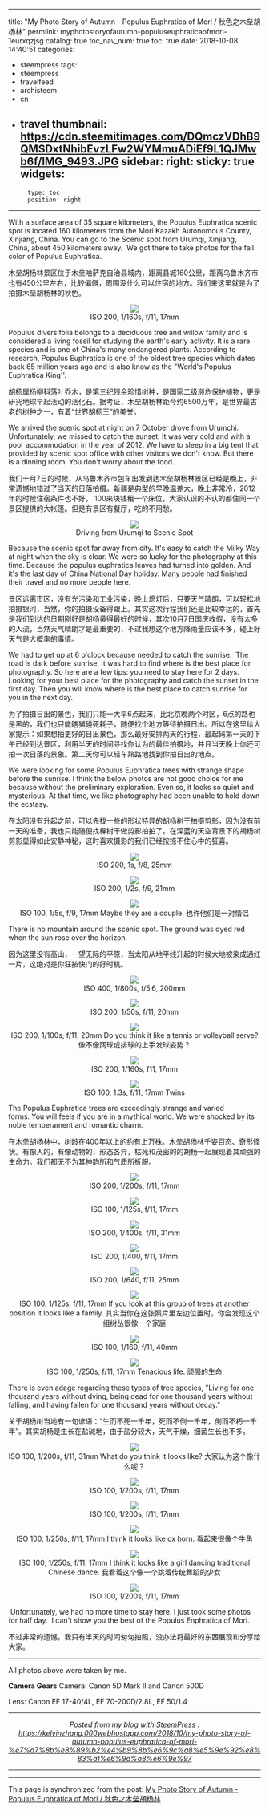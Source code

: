 
---
title: "My Photo Story of Autumn - Populus Euphratica of Mori / 秋色之木垒胡杨林"
permlink: myphotostoryofautumn-populuseuphraticaofmori-1eurxqzjsg
catalog: true
toc_nav_num: true
toc: true
date: 2018-10-08 14:40:51
categories:
- steempress
tags:
- steempress
- travelfeed
- archisteem
- cn
- travel
thumbnail: https://cdn.steemitimages.com/DQmczVDhB9QMSDxtNhibEvzLFw2WYMmuADiEf9L1QJMwb6f/IMG_9493.JPG
sidebar:
    right:
        sticky: true
widgets:
    -
        type: toc
        position: right
---


With a surface area of 35 square kilometers, the Populus Euphratica scenic spot is located 160 kilometers from the Mori Kazakh Autonomous County, Xinjiang, China. You can go to the Scenic spot from Urumqi, Xinjiang, China, about 450 kilometers away.  We got there to take photos for the fall color of Populus Euphratica.
<p>木垒胡杨林景区位于木垒哈萨克自治县城内，距离县城160公里，距离乌鲁木齐市也有450公里左右，比较偏僻，周围没什么可以住宿的地方。我们来这里就是为了拍摄木垒胡杨林的秋色。</p>
<center><a href="https://cdn.steemitimages.com/DQmczVDhB9QMSDxtNhibEvzLFw2WYMmuADiEf9L1QJMwb6f/IMG_9493.JPG" target="_blank" rel="noopener"><img style="cursor: pointer;" src="https://cdn.steemitimages.com/DQmczVDhB9QMSDxtNhibEvzLFw2WYMmuADiEf9L1QJMwb6f/IMG_9493.JPG" /><br/></a>
ISO 200, 1/160s, f/11, 17mm</center></p>
Populus diversifolia belongs to a deciduous tree and willow family and is considered a living fossil for studying the earth's early activity. It is a rare species and is one of China's many endangered plants. According to research, Populus Euphratica is one of the oldest tree species which dates back 65 million years ago and is also know as the "World's Populus Euphratica King''.

胡杨属杨柳科落叶乔木，是第三纪残余珍惜树种，是国家二级濒危保护植物，更是研究地球早起活动的活化石。据考证，木垒胡杨林距今约6500万年，是世界最古老的树种之一，有着“世界胡杨王”的美誉。

We arrived the scenic spot at night on 7 October drove from Urumchi. Unfortunately, we missed to catch the sunset. It was very cold and with a poor accommodation in the year of 2012. We have to sleep in a big tent that provided by scenic spot office with other visitors we don't know. But there is a dinning room. You don't worry about the food.

我们十月7日的时候，从乌鲁木齐市包车出发到达木垒胡杨林景区已经是晚上，非常遗憾地错过了当天的日落拍摄。新疆是典型的早晚温差大，晚上非常冷，2012年的时候住宿条件也不好， 100来块钱租一个床位，大家认识的不认的都住同一个景区提供的大帐篷。但是有景区有餐厅，吃的不用愁。
<center><a href="https://cdn.steemitimages.com/DQma3hRVhMyNsbECcNM8CASzwpGnUaR6uywZKdFjifeAe2Y/mori.jpg" target="_blank" rel="noopener"><img style="cursor: pointer;" src="https://cdn.steemitimages.com/DQma3hRVhMyNsbECcNM8CASzwpGnUaR6uywZKdFjifeAe2Y/mori.jpg" /><br/></a>
Driving from Urumqi to Scenic Spot</center></p>
Because the scenic spot far away from city. It's easy to catch the Milky Way at night when the sky is clear.
We were so lucky for the photography at this time. Because the populus euphratica leaves had turned into golden. And it's the last day of China National Day holiday. Many people had finished their travel and no more people here.

景区远离市区，没有光污染和工业污染，晚上熄灯后，只要天气晴朗，可以轻松地拍摄银河，当然，你的拍摄设备得跟上。其实这次行程我们还是比较幸运的，首先是我们到达的日期刚好是胡杨黄得最好的时候，其次10月7日国庆收假，没有太多的人流，当然天气晴朗才是最重要的，不过我想这个地方降雨量应该不多，碰上好天气是大概率的事情。

We had to get up at 6 o'clock because needed to catch the sunrise.  The road is dark before sunrise. It was hard to find where is the best place for photography. So here are a few tips: you need to stay here for 2 days. Looking for your best place for the photography and catch the sunset in the first day. Then you will know where is the best place to catch sunrise for you in the next day.

为了拍摄日出的景色，我们只能一大早6点起床，比北京晚两个时区，6点的路也是黑的，我们也只能瞎猫碰死耗子，随便找个地方等待拍摄日出。所以在这里给大家提示：如果想拍更好的日出景色，那么最好安排两天的行程，最起码第一天的下午已经到达景区，利用半天的时间寻找你认为的最佳拍摄地，并且当天晚上你还可拍一次日落的景象。第二天你可以轻车熟路地找到你拍日出的地点。

We were looking for some Populus Euphratica trees with strange shape before the sunrise. I think the below photos are not good choice for me because without the preliminary exploration. Even so, it looks so quiet and mysterious. At that time, we like photography had been unable to hold down the ecstasy.

在太阳没有升起之前，可以先找一些的形状特异的胡杨树干拍摄剪影，因为没有前一天的准备，我也只能随便找棵树干做剪影拍拍了。在深蓝的天空背景下的胡杨树剪影显得如此安静神秘，这时喜欢摄影的我们已经按捺不住心中的狂喜。
<center><a href="https://cdn.steemitimages.com/DQmce9QA27WMk1ZRUqzuKBm5zoUkg7YfWP5SBWy3nSrHLP8/IMG_9350.JPG" target="_blank" rel="noopener"><img style="cursor: pointer;" src="https://cdn.steemitimages.com/DQmce9QA27WMk1ZRUqzuKBm5zoUkg7YfWP5SBWy3nSrHLP8/IMG_9350.JPG" /><br/></a>
ISO 200, 1s, f/8, 25mm</center></p>
<center><a href="https://cdn.steemitimages.com/DQmWpPveHW7NQym7tdLZhFfmGcMuvs1ne1yoMp9zF9ELu1n/IMG_9352.JPG" target="_blank" rel="noopener"><img style="cursor: pointer;" src="https://cdn.steemitimages.com/DQmWpPveHW7NQym7tdLZhFfmGcMuvs1ne1yoMp9zF9ELu1n/IMG_9352.JPG" /><br/></a>
ISO 200, 1/2s, f/9, 21mm</center></p>
<center><a href="https://cdn.steemitimages.com/DQme7vQeU3M6SkE56TXVSxQZ5WURmVaxw9GRbddXdF7DdbQ/IMG_9355.JPG" target="_blank" rel="noopener"><img style="cursor: pointer;" src="https://cdn.steemitimages.com/DQme7vQeU3M6SkE56TXVSxQZ5WURmVaxw9GRbddXdF7DdbQ/IMG_9355.JPG" /><br/></a>
ISO 100, 1/5s, f/9, 17mm
Maybe they are a couple.
也许他们是一对情侣</center></p>
There is no mountain around the scenic spot. The ground was dyed red when the sun rose over the horizon.

因为这里没有高山，一望无际的平原，当太阳从地平线升起的时候大地被染成通红一片，这绝对是你狂按快门的好时机。
<center><a href="https://cdn.steemitimages.com/DQmcUQCgi4cN2Lw7iYLpamVzNwHJWjJirhjotHdNwQjkcrZ/IMG_1909.JPG" target="_blank" rel="noopener"><img style="cursor: pointer;" src="https://cdn.steemitimages.com/DQmcUQCgi4cN2Lw7iYLpamVzNwHJWjJirhjotHdNwQjkcrZ/IMG_1909.JPG" /><br/></a>
ISO 400, 1/800s, f/5.6, 200mm</center></p>
<center><a href="https://cdn.steemitimages.com/DQmc7Vi1RB6iWrSVUrpwqUNdoCNev1sCmSHP3ZHpPV9jgWb/IMG_9373.JPG" target="_blank" rel="noopener"><img style="cursor: pointer;" src="https://cdn.steemitimages.com/DQmc7Vi1RB6iWrSVUrpwqUNdoCNev1sCmSHP3ZHpPV9jgWb/IMG_9373.JPG" /><br/></a>
ISO 200, 1/50s, f/11, 20mm</center></p>
<center><a href="https://cdn.steemitimages.com/DQmWoDYbvMZvKa4Vk7LMbX7fVLnyYPSVz464M8fsc9ma5VT/IMG_9378.JPG" target="_blank" rel="noopener"><img style="cursor: pointer;" src="https://cdn.steemitimages.com/DQmWoDYbvMZvKa4Vk7LMbX7fVLnyYPSVz464M8fsc9ma5VT/IMG_9378.JPG" /><br/></a>
ISO 200, 1/100s, f/11, 20mm
Do you think it like a tennis or volleyball serve?
像不像网球或排球的上手发球姿势？</center></p>
<center><a href="https://cdn.steemitimages.com/DQmYsUQUVhAdGp2zk8suH5hhYuPpEXudfNaJkiwmH79iCTr/IMG_9386.JPG" target="_blank" rel="noopener"><img style="cursor: pointer;" src="https://cdn.steemitimages.com/DQmYsUQUVhAdGp2zk8suH5hhYuPpEXudfNaJkiwmH79iCTr/IMG_9386.JPG" /><br/></a>
ISO 200, 1/160s, f11, 17mm</center></p>
<center><a href="https://cdn.steemitimages.com/DQmZMZL7uAGqGCCnSQnW5BRcmzeUycSUpA92cXdMFSfDgtB/IMG_9356.JPG" target="_blank" rel="noopener"><img style="cursor: pointer;" src="https://cdn.steemitimages.com/DQmZMZL7uAGqGCCnSQnW5BRcmzeUycSUpA92cXdMFSfDgtB/IMG_9356.JPG" /><br/></a>
ISO 100, 1.3s, f/11, 17mm
Twins</center></p>
The Populus Euphratica trees are exceedingly strange and varied forms. You will feels if you are in a mythical world. We were shocked by its  noble temperament and romantic charm.

在木垒胡杨林中，树龄在400年以上的约有上万株。木垒胡杨林千姿百态、奇形怪状。有像人的，有像动物的，形态各异，枯死和茂密的的胡杨一起展现着其顽强的生命力。我们都无不为其神韵所和气质所折服。
<center><a href="https://cdn.steemitimages.com/DQmV9GkLdnV8N6MBdvP2xHZF5GmjGNbykr97RDhD5ignfqE/IMG_9390.JPG" target="_blank" rel="noopener"><img style="cursor: pointer;" src="https://cdn.steemitimages.com/DQmV9GkLdnV8N6MBdvP2xHZF5GmjGNbykr97RDhD5ignfqE/IMG_9390.JPG" /><br/></a>
ISO 200, 1/200s, f/11, 17mm</center></p>
<center><a href="https://cdn.steemitimages.com/DQmTvCk5KeApKkX5i7hvgbohqSVMB9HfQsLo7wHv64T35Ap/IMG_9478.JPG" target="_blank" rel="noopener"><img style="cursor: pointer;" src="https://cdn.steemitimages.com/DQmTvCk5KeApKkX5i7hvgbohqSVMB9HfQsLo7wHv64T35Ap/IMG_9478.JPG" /><br/></a>
ISO 100, 1/125s, f/11, 17mm</center></p>
<center><a href="https://cdn.steemitimages.com/DQmWKcamw67d2R7DUs4YpMu17BshoBmaPpqAkrFYx2pfXvz/IMG_9485.JPG" target="_blank" rel="noopener"><img style="cursor: pointer;" src="https://cdn.steemitimages.com/DQmWKcamw67d2R7DUs4YpMu17BshoBmaPpqAkrFYx2pfXvz/IMG_9485.JPG" /><br/></a>
ISO 200, 1/400s, f/11, 31mm</center></p>
<center><a href="https://cdn.steemitimages.com/DQmRkdHY22ToDbzBeGjuC81deGpWAKcZbGQRqkaFZqPmtjx/IMG_9486.JPG" target="_blank" rel="noopener"><img style="cursor: pointer;" src="https://cdn.steemitimages.com/DQmRkdHY22ToDbzBeGjuC81deGpWAKcZbGQRqkaFZqPmtjx/IMG_9486.JPG" /><br/></a>
ISO 200, 1/400, f/11, 17mm</center></p>
<center><a href="https://cdn.steemitimages.com/DQmQgk2vkwLNWWhZuesctKmZgRKLu4VzcesYtyGeAN5bZkV/IMG_9490.JPG" target="_blank" rel="noopener"><img style="cursor: pointer;" src="https://cdn.steemitimages.com/DQmQgk2vkwLNWWhZuesctKmZgRKLu4VzcesYtyGeAN5bZkV/IMG_9490.JPG" /><br/></a>
ISO 200, 1/640, f/11, 25mm</center></p>
<center><a href="https://cdn.steemitimages.com/DQmUEjz1mEsnTCPotSVG5ajLipJ2D6knHjs9SsY3agT7wMK/IMG_9501.JPG" target="_blank" rel="noopener"><img style="cursor: pointer;" src="https://cdn.steemitimages.com/DQmUEjz1mEsnTCPotSVG5ajLipJ2D6knHjs9SsY3agT7wMK/IMG_9501.JPG" /><br/></a>
ISO 100, 1/125s, f/11, 17mm
If you look at this group of trees at another position it looks like a family.
其实当你在这张照片里左边位置时，你会发现这个组树丛很像一个家庭</center></p>
<center><a href="https://cdn.steemitimages.com/DQmPrW2ccFojp71Q1QKFVnAyhuhPd7p7As2cnS2fj6j8nHn/IMG_9502.JPG" target="_blank" rel="noopener"><img style="cursor: pointer;" src="https://cdn.steemitimages.com/DQmPrW2ccFojp71Q1QKFVnAyhuhPd7p7As2cnS2fj6j8nHn/IMG_9502.JPG" /><br/></a>
ISO 100, 1/160, f/11, 40mm</center></p>
<center><a href="https://cdn.steemitimages.com/DQmYF81nMPXUtKmCkAbbUEn6fZauGVqqAejCW9BHNq8rsjA/IMG_9504.JPG" target="_blank" rel="noopener"><img style="cursor: pointer;" src="https://cdn.steemitimages.com/DQmYF81nMPXUtKmCkAbbUEn6fZauGVqqAejCW9BHNq8rsjA/IMG_9504.JPG" /><br/></a>
ISO 100, 1/250s, f/11, 17mm
Tenacious life.
顽强的生命</center></p>
There is even adage regarding these types of tree species, "Living for one thousand years without dying, being dead for one thousand years without falling, and having fallen for one thousand years without decay."

关于胡杨树当地有一句谚语：“生而不死一千年，死而不倒一千年，倒而不朽一千年”。其实胡杨是生长在盐碱地，由于盐分较大，天气干燥，细菌生长也不多。
<center><a href="https://cdn.steemitimages.com/DQmX8G4e5R1m2yb6q4Ai2MNW4dXF5eLun3EWLBKmbSRVQA5/IMG_9510.JPG" target="_blank" rel="noopener"><img style="cursor: pointer;" src="https://cdn.steemitimages.com/DQmX8G4e5R1m2yb6q4Ai2MNW4dXF5eLun3EWLBKmbSRVQA5/IMG_9510.JPG" /><br/></a>
ISO 100, 1/200s, f/11, 31mm
What do you think it looks like?
大家认为这个像什么呢？</center></p>
<center><a href="https://cdn.steemitimages.com/DQmbUZfRtLe8AkCtTJLfPJCqkqPEgkKiJwzoj7xg3WcG9ue/IMG_9526.JPG" target="_blank" rel="noopener"><img style="cursor: pointer;" src="https://cdn.steemitimages.com/DQmbUZfRtLe8AkCtTJLfPJCqkqPEgkKiJwzoj7xg3WcG9ue/IMG_9526.JPG" /><br/></a>
ISO 100, 1/200s, f/11, 17mm</center></p>
<center><a href="https://cdn.steemitimages.com/DQmTBNdjPBnCEpeuHbVCZbh5EdyKWBaMJ2dXWr5Em3TLkvL/IMG_9537.JPG" target="_blank" rel="noopener"><img style="cursor: pointer;" src="https://cdn.steemitimages.com/DQmTBNdjPBnCEpeuHbVCZbh5EdyKWBaMJ2dXWr5Em3TLkvL/IMG_9537.JPG" /><br/></a>
ISO 100, 1/200s, f/11, 17mm</center></p>
<center><a href="https://cdn.steemitimages.com/DQmRKE1kWZmSSJmgDTZuGyuJH163cXEtL2PcVYCsfBFRB7D/IMG_9542.JPG" target="_blank" rel="noopener"><img style="cursor: pointer;" src="https://cdn.steemitimages.com/DQmRKE1kWZmSSJmgDTZuGyuJH163cXEtL2PcVYCsfBFRB7D/IMG_9542.JPG" /><br/></a>
ISO 100, 1/250s, f/11, 17mm
I think it looks like ox horn.
看起来很像个牛角</center></p>
<center><a href="https://cdn.steemitimages.com/DQmWDeB6ciWK3M7B2WyPVQE1oYnvBQWmz6RRx6J5hrfWhq6/IMG_9540.JPG" target="_blank" rel="noopener"><img style="cursor: pointer;" src="https://cdn.steemitimages.com/DQmWDeB6ciWK3M7B2WyPVQE1oYnvBQWmz6RRx6J5hrfWhq6/IMG_9540.JPG" /><br/></a>
ISO 100, 1/250s, f/11, 17mm
I think it looks like a girl dancing traditional Chinese dance.
我看着这个像一个跳着传统舞蹈的少女</center></p>
<center><a href="https://cdn.steemitimages.com/DQmdJoAcHYXAsx7BaopT4VKhXGSNcuwp4Piza34NamKC1Kx/IMG_9534.JPG" target="_blank" rel="noopener"><img style="cursor: pointer;" src="https://cdn.steemitimages.com/DQmdJoAcHYXAsx7BaopT4VKhXGSNcuwp4Piza34NamKC1Kx/IMG_9534.JPG" /><br/></a>
ISO 100, 1/200s, f/11, 17mm</center></p>
 Unfortunately, we had no more time to stay here. I just took some photos for half day.  I can't show you the best of the Populus Enphratica of Mori.

不过非常的遗憾，我只有半天的时间匆匆拍照，没办法将最好的东西展现和分享给大家。

<hr />

All photos above were taken by me.

<strong>Camera Gears</strong>
Camera: Canon 5D Mark II and Canon 500D

Lens: Canon EF 17-40/4L, EF 70-200D/2.8L, EF 50/1.4 <br /><center><hr/><em>Posted from my blog with <a href='https://wordpress.org/plugins/steempress/'>SteemPress</a> : https://kelvinzhang.000webhostapp.com/2018/10/my-photo-story-of-autumn-populus-euphratica-of-mori-%e7%a7%8b%e8%89%b2%e4%b9%8b%e6%9c%a8%e5%9e%92%e8%83%a1%e6%9d%a8%e6%9e%97 </em><hr/></center>          


[//]:# (!steemitworldmap 44.990252 lat 91.337039 long Populus Euphratica of Mori d3scr)

- - -

This page is synchronized from the post: [My Photo Story of Autumn - Populus Euphratica of Mori / 秋色之木垒胡杨林](https://steemit.com/@kelvinzhang/myphotostoryofautumn-populuseuphraticaofmori-1eurxqzjsg)
